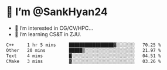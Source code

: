 # 👋 I’m @SankHyan24

- 👀 I’m interested in CG/CV/HPC...
- 🌱 I’m learning CS&T in ZJU.

<!---
SankHyan24/SankHyan24 is a ✨ special ✨ repository because its `README.md` (this file) appears on your GitHub profile.
You can click the Preview link to take a look at your changes.
--->
<!--START_SECTION:waka-->

```txt
C++     1 hr 5 mins     █████████████████▓░░░░░░░   70.25 %
Other   20 mins         █████▒░░░░░░░░░░░░░░░░░░░   21.97 %
Text    4 mins          █░░░░░░░░░░░░░░░░░░░░░░░░   04.51 %
CMake   3 mins          ▓░░░░░░░░░░░░░░░░░░░░░░░░   03.26 %
```

<!--END_SECTION:waka-->
